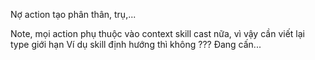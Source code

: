 Nợ action tạo phân thân, trụ,...

Note, mọi action phụ thuộc vào context skill cast nữa, vì vậy cần viết lại type giới hạn
Ví dụ skill định hướng thì không ???
Đang cấn...
